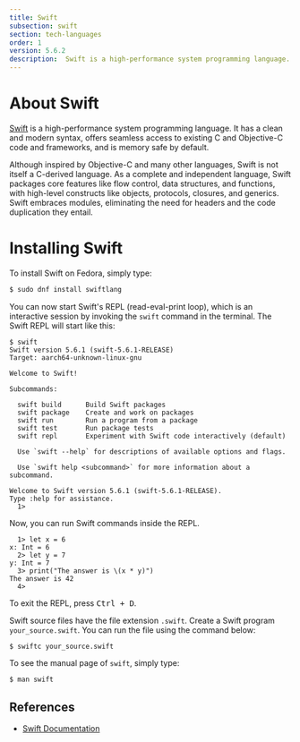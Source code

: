 ```yaml
---
title: Swift
subsection: swift
section: tech-languages
order: 1
version: 5.6.2
description:  Swift is a high-performance system programming language. It has a clean and modern syntax, offers seamless access to existing C and Objective-C code and frameworks, and is memory safe by default.
---
```


# About Swift

[Swift](https://www.swift.org) is a high-performance system programming language. It has a clean and modern syntax, offers seamless access to existing C and Objective-C code and frameworks, and is memory safe by default.

Although inspired by Objective-C and many other languages, Swift is not itself a C-derived language. As a complete and independent language, Swift packages core features like flow control, data structures, and functions, with high-level constructs like objects, protocols, closures, and generics. Swift embraces modules, eliminating the need for headers and the code duplication they entail.

# Installing Swift

To install Swift on Fedora, simply type:

```bash
$ sudo dnf install swiftlang
```

You can now start Swift's REPL (read-eval-print loop), which is an interactive session by invoking the `swift` command in the terminal. The Swift REPL will start like this:

```
$ swift
Swift version 5.6.1 (swift-5.6.1-RELEASE)
Target: aarch64-unknown-linux-gnu

Welcome to Swift!

Subcommands:

  swift build      Build Swift packages
  swift package    Create and work on packages
  swift run        Run a program from a package
  swift test       Run package tests
  swift repl       Experiment with Swift code interactively (default)

  Use `swift --help` for descriptions of available options and flags.

  Use `swift help <subcommand>` for more information about a subcommand.

Welcome to Swift version 5.6.1 (swift-5.6.1-RELEASE).
Type :help for assistance.
  1>
```
Now, you can run Swift commands inside the REPL.

```
  1> let x = 6
x: Int = 6
  2> let y = 7
y: Int = 7
  3> print("The answer is \(x * y)")
The answer is 42
  4>
```
To exit the REPL, press <kbd>Ctrl + D</kbd>.

Swift source files have the file extension `.swift`. Create a Swift program `your_source.swift`. You can run the file using the command below:

```
$ swiftc your_source.swift
```

To see the manual page of `swift`, simply type:

```bash
$ man swift
```

## References

- [Swift Documentation](https://www.swift.org/documentation/)
